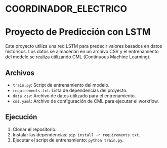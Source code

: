 # COORDINADOR_ELECTRICO
# Proyecto de Predicción con LSTM

Este proyecto utiliza una red LSTM para predecir valores basados en datos históricos. Los datos se almacenan en un archivo CSV y el entrenamiento del modelo se realiza utilizando CML (Continuous Machine Learning).

## Archivos

- `train.py`: Script de entrenamiento del modelo.
- `requirements.txt`: Lista de dependencias del proyecto.
- `data.csv`: Archivo de datos utilizado para el entrenamiento.
- `cml.yaml`: Archivo de configuración de CML para ejecutar el workflow.

## Ejecución

1. Clonar el repositorio.
2. Instalar las dependencias: `pip install -r requirements.txt`.
3. Ejecutar el script de entrenamiento: `python train.py`.
